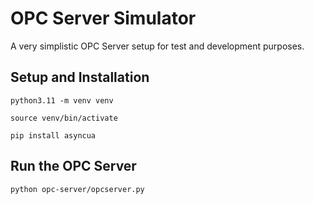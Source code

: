 # OPC Server Simulator

A very simplistic OPC Server setup for test and development purposes.

## Setup and Installation

```
python3.11 -m venv venv 

source venv/bin/activate

pip install asyncua

```

## Run the OPC Server

```
python opc-server/opcserver.py
```